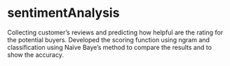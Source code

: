 # sentimentAnalysis
Collecting customer’s reviews and predicting how helpful are the rating for the potential buyers. Developed the scoring function using ngram and classification using Naïve Baye’s method to compare the results and to show the accuracy.
